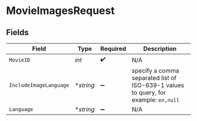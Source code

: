 # MovieImagesRequest


## Fields

| Field                                                                               | Type                                                                                | Required                                                                            | Description                                                                         |
| ----------------------------------------------------------------------------------- | ----------------------------------------------------------------------------------- | ----------------------------------------------------------------------------------- | ----------------------------------------------------------------------------------- |
| `MovieID`                                                                           | *int*                                                                               | :heavy_check_mark:                                                                  | N/A                                                                                 |
| `IncludeImageLanguage`                                                              | **string*                                                                           | :heavy_minus_sign:                                                                  | specify a comma separated list of ISO-639-1 values to query, for example: `en,null` |
| `Language`                                                                          | **string*                                                                           | :heavy_minus_sign:                                                                  | N/A                                                                                 |